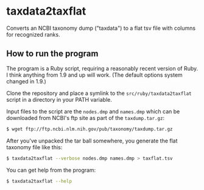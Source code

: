 # taxdata2taxflat
Converts an NCBI taxonomy dump ("taxdata") to a flat tsv file with columns for recognized ranks.

## How to run the program

The program is a Ruby script, requiring a reasonably recent version of Ruby.
I think anything from 1.9 and up will work. (The default options system changed
in 1.9.)

Clone the repository and place a symlink to the `src/ruby/taxdata2taxflat`
script in a directory in your PATH variable.

Input files to the script are the `nodes.dmp` and `names.dmp` which can be
downloaded from NCBI's ftp site as part of the `taxdump.tar.gz`:

```bash
$ wget ftp://ftp.ncbi.nlm.nih.gov/pub/taxonomy/taxdump.tar.gz
```

After you've unpacked the tar ball somewhere, you generate the flat taxonomy
file like this:

```bash
$ taxdata2taxflat --verbose nodes.dmp names.dmp > taxflat.tsv
```

You can get help from the program:

```bash
$ taxdata2taxflat --help
```
